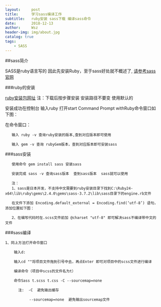```yaml
---
layout:     post
title:      学习sass编译工作
subtitle:   ruby安装 sass下载 编译sass命令
date:       2018-12-13
author:     Wsz
header-img: img/about.jpg
catalog: true
tags:
    - SASS
---
```

##sass简介

   SASS是ruby语言写的 因此先安装Ruby，至于sass好处就不概述了, [请参考sass官网](https://www.sass.hk)

###ruby的安装

   [ruby安装包网址](http://rubyinstaller.org/)   注：下载后按步骤安装  安装路径不要变  使用默认的

   安装成功在控制台 输入ruby  打开start Command Prompt withRuby命令窗口如下图：

   []()

   在命令窗口：

       输入 ruby -v 查询ruby安装的版本,查到对应版本即可使用

       输入 gem -v 查询 rubyGem版本，查到对应版本即可安装sass

###sass安装

       使用命令 gem install sass 安装sass

       安装完成 sass -v 查询sass版本  查到sass版本  sass就可以使用

       注：
       1、sass是日本开发，不支持中文需要到ruby安装目录下找到C:\Ruby24-x64\lib\ruby\gems\2.4.0\gems\sass-3.7.2\lib\sass目录下的engine.rb文件

       在文件下添加 Encoding.default_external = Encoding.find(‘utf-8’) 语句，添加位置如下图：

       2、在编写代码时在.scss文件前加 @charset "utf-8" 即可解决sass不编译带中文的文件

###sass编译

    1、同上方法打开命令窗口

        输入d:

        输入cd ""将项目文件拖到引号中去，再点Enter 即可对项目中的scss文件进行编译

        编译命令（项目中scss的文件名为t）

        命令Sass t.scss t.css -C --sourcemap=none

          注:  -C  避免输出缓存

               --sourcemap=none  避免输出sourcemap文件

